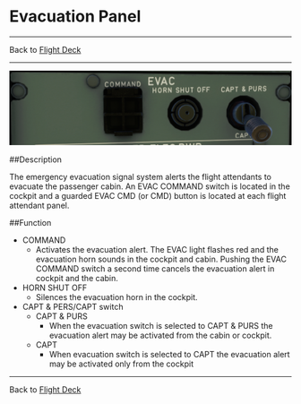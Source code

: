 # Evacuation Panel

---

Back to [Flight Deck](../flight-deck.md)

---

![Evacuation Panel](../../assets/a32nx-briefing/overhead-panel/Evacuation.png "Evacuation Panel")

##Description

The emergency evacuation signal system alerts the flight attendants to evacuate the passenger cabin. An EVAC COMMAND switch is located in the cockpit and a guarded EVAC CMD (or CMD) button is located at each flight attendant panel.

##Function

- COMMAND
    - Activates the evacuation alert. The EVAC light flashes red and the evacuation horn sounds in the cockpit and cabin. Pushing the EVAC COMMAND switch a second time cancels the evacuation alert in cockpit and the cabin.
- HORN SHUT OFF
    - Silences the evacuation horn in the cockpit.
- CAPT & PERS/CAPT switch
    - CAPT & PURS 
        - When the evacuation switch is selected to CAPT & PURS the evacuation alert may be activated from the cabin or cockpit.
    - CAPT 
        - When evacuation switch is selected to CAPT the evacuation alert may be activated only from the cockpit    


---

Back to [Flight Deck](../flight-deck.md)